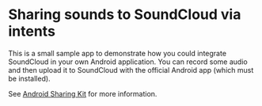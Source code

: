 # Sharing sounds to SoundCloud via intents

This is a small sample app to demonstrate how you could integrate SoundCloud in your
own Android application. You can record some audio and then upload it to
SoundCloud with the official Android app (which must be installed).

See [Android Sharing Kit][] for more information.

[Android Sharing Kit]: https://github.com/soundcloud/android-intent-sharing/wiki
